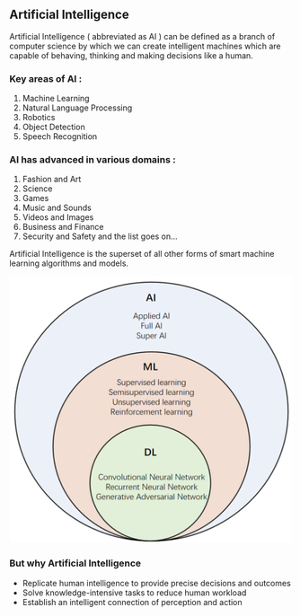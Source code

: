 ## Artificial Intelligence

Artificial Intelligence ( abbreviated as AI ) can be defined as a branch of computer science by which we can create intelligent machines which are capable of behaving, thinking and making decisions like a human.

### Key areas of AI :
1. Machine Learning
2. Natural Language Processing
3. Robotics
4. Object Detection
5. Speech Recognition

### AI has advanced in various domains :
1. Fashion and Art
2. Science
3. Games
4. Music and Sounds
5. Videos and Images  
6. Business and Finance
7. Security and Safety and the list goes on...


Artificial Intelligence is the superset of all other forms of smart machine learning algorithms and models.

![img](assets\The_relationship_and_main_types_of_artificial_intelligence,_machine_learning_and_deep_learning.png)

### But why Artificial Intelligence

- Replicate human intelligence to provide precise decisions and outcomes
- Solve knowledge-intensive tasks to reduce human workload
- Establish an intelligent connection of perception and action


